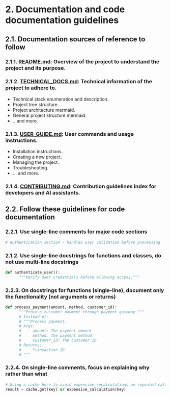 # 2. Documentation and code documentation guidelines

## 2.1. Documentation sources of reference to follow
### 2.1.1. [README.md](../../README.md): Overview of the project to understand the project and its purpose.
### 2.1.2. [TECHNICAL_DOCS.md](../../TECHNICAL_DOCS.md): Technical information of the project to adhere to.
  - Technical stack enumeration and description.
  - Project tree structure.
  - Project architecture mermaid.
  - General project structure mermaid.
  - .. and more. 
### 2.1.3. [USER_GUIDE.md](../../USER_GUIDE.md): User commands and usage instructions.
  - Installation instructions.
  - Creating a new project.
  - Managing the project.
  - Troubleshooting.
  - ... and more.
### 2.1.4. [CONTRIBUTING.md](../../CONTRIBUTING.md): Contribution guidelines index for developers and AI assistants.

## 2.2. Follow these guidelines for code documentation
### 2.2.1. Use single-line comments for major code sections
   ```python
   # Authentication section - handles user validation before processing
   ```
### 2.1.2. Use single-line docstrings for functions and classes, do not use multi-line docstrings
   ```python
   def authenticate_user():
         """Verify user credentials before allowing access."""
   ```
### 2.2.3. On docstrings for functions (single-line), document only the functionality (not arguments or returns)
   ```python
   def process_payment(amount, method, customer_id):
         """Process customer payment through payment gateway."""
         # Instead of:
         # """Process payment.
         # Args:
         #     amount: The payment amount
         #     method: The payment method
         #     customer_id: The customer ID
         # Returns:
         #     Transaction ID
         # """
   ```
### 2.2.4. On single-line comments, focus on explaining why rather than what
   ```python
   # Using a cache here to avoid expensive recalculations on repeated calls
   result = cache.get(key) or expensive_calculation(key)
   ```
